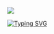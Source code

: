 <img src= "https://capsule-render.vercel.app/api?type=waving&height=100&color=gradient"/>


[![Typing SVG](https://readme-typing-svg.herokuapp.com?font=Inter&size=40&duration=2000&pause=700&color=07F7B4&center=true&vCenter=true&width=800&height=67&lines=Ola!;Eu+sou+o+Edu;Sou+um+programador+;C%23%2CVB%2CHTML+e+CSS)](https://git.io/typing-svg)
